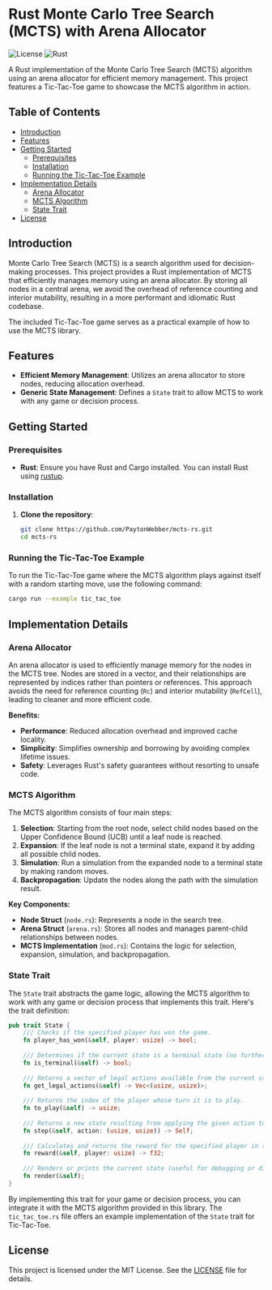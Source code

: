 # Rust Monte Carlo Tree Search (MCTS) with Arena Allocator

![License](https://img.shields.io/badge/license-MIT-blue.svg)
![Rust](https://img.shields.io/badge/rust-1.56%2B-orange.svg)

A Rust implementation of the Monte Carlo Tree Search (MCTS) algorithm using an arena allocator for efficient memory management. This project features a Tic-Tac-Toe game to showcase the MCTS algorithm in action.

## Table of Contents

- [Introduction](#introduction)
- [Features](#features)
- [Getting Started](#getting-started)
  - [Prerequisites](#prerequisites)
  - [Installation](#installation)
  - [Running the Tic-Tac-Toe Example](#running-the-tic-tac-toe-example)
- [Implementation Details](#implementation-details)
  - [Arena Allocator](#arena-allocator)
  - [MCTS Algorithm](#mcts-algorithm)
  - [State Trait](#state-trait)
- [License](#license)

## Introduction

Monte Carlo Tree Search (MCTS) is a search algorithm used for decision-making processes. This project provides a Rust implementation of MCTS that efficiently manages memory using an arena allocator. By storing all nodes in a central arena, we avoid the overhead of reference counting and interior mutability, resulting in a more performant and idiomatic Rust codebase.

The included Tic-Tac-Toe game serves as a practical example of how to use the MCTS library.

## Features

- **Efficient Memory Management**: Utilizes an arena allocator to store nodes, reducing allocation overhead.
- **Generic State Management**: Defines a `State` trait to allow MCTS to work with any game or decision process.

## Getting Started

### Prerequisites

- **Rust**: Ensure you have Rust and Cargo installed. You can install Rust using [rustup](https://rustup.rs/).

### Installation

1. **Clone the repository**:

   ```bash
   git clone https://github.com/PaytonWebber/mcts-rs.git
   cd mcts-rs
   ```

### Running the Tic-Tac-Toe Example

To run the Tic-Tac-Toe game where the MCTS algorithm plays against itself with a random starting move, use the following command:

```bash
cargo run --example tic_tac_toe
```

## Implementation Details

### Arena Allocator

An arena allocator is used to efficiently manage memory for the nodes in the MCTS tree. Nodes are stored in a vector, and their relationships are represented by indices rather than pointers or references. This approach avoids the need for reference counting (`Rc`) and interior mutability (`RefCell`), leading to cleaner and more efficient code.

**Benefits:**

- **Performance**: Reduced allocation overhead and improved cache locality.
- **Simplicity**: Simplifies ownership and borrowing by avoiding complex lifetime issues.
- **Safety**: Leverages Rust's safety guarantees without resorting to unsafe code.

### MCTS Algorithm

The MCTS algorithm consists of four main steps:

1. **Selection**: Starting from the root node, select child nodes based on the Upper Confidence Bound (UCB) until a leaf node is reached.
2. **Expansion**: If the leaf node is not a terminal state, expand it by adding all possible child nodes.
3. **Simulation**: Run a simulation from the expanded node to a terminal state by making random moves.
4. **Backpropagation**: Update the nodes along the path with the simulation result.

**Key Components:**

- **Node Struct** (`node.rs`): Represents a node in the search tree.
- **Arena Struct** (`arena.rs`): Stores all nodes and manages parent-child relationships between nodes.
- **MCTS Implementation** (`mod.rs`): Contains the logic for selection, expansion, simulation, and backpropagation.

### State Trait

The `State` trait abstracts the game logic, allowing the MCTS algorithm to work with any game or decision process that implements this trait. Here's the trait definition:

```rust
pub trait State {
    /// Checks if the specified player has won the game.
    fn player_has_won(&self, player: usize) -> bool;
    
    /// Determines if the current state is a terminal state (no further moves possible).
    fn is_terminal(&self) -> bool;
    
    /// Returns a vector of legal actions available from the current state.
    fn get_legal_actions(&self) -> Vec<(usize, usize)>;
    
    /// Returns the index of the player whose turn it is to play.
    fn to_play(&self) -> usize;
    
    /// Returns a new state resulting from applying the given action to the current state.
    fn step(&self, action: (usize, usize)) -> Self;
    
    /// Calculates and returns the reward for the specified player in the current state.
    fn reward(&self, player: usize) -> f32;
    
    /// Renders or prints the current state (useful for debugging or display purposes).
    fn render(&self);
}
```

By implementing this trait for your game or decision process, you can integrate it with the MCTS algorithm provided in this library. The `tic_tac_toe.rs` file offers an example implementation of the `State` trait for Tic-Tac-Toe.

## License

This project is licensed under the MIT License. See the [LICENSE](LICENSE) file for details.
